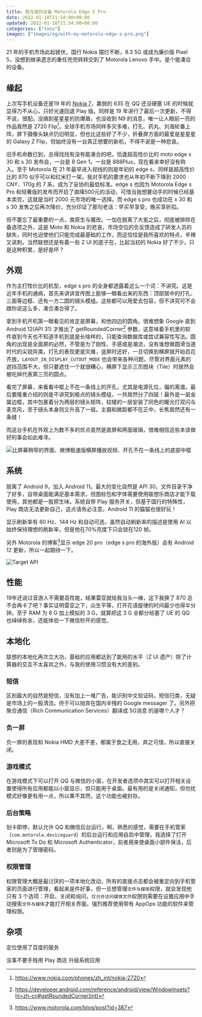 ```yaml
---
title: 我与我的设备-Motorola Edge S Pro
date: 2022-01-18T21:54:00+08:00
updated: 2022-01-18T21:54:00+08:00
categories: ["toss"]
images: ["images/og/with-my-motorola-edge-s-pro.png"]
---
```


21 年的手机市场此起彼伏，国行 Nokia 摆烂不断，8.3 5G 或成为廉价版 Pixel 5，没想到继承遗志的重任兜兜转转交到了 Motorola Lenovo 手中。<!--more-->是个能凑合的设备。

## 缘起

上次写手机设备还是19 年的 [Nokia 7](../with-my-nokia-7/)，羸弱的 635 在 QQ 还没硬塞 UE 的时候就显得力不从心，只好光速回退 Play 版。同样是 19 年进行了最后一次更新，不得不说，很配。没搞到星星星的防爆盾，也没收到 N9 的消息，唯一让人眼前一亮的作品竟然是 2720 Flip[^1]。全球手机市场同样多灾多难，打孔、药丸、刘海轮番上阵，屏下摄像头缺点仍旧明显，但也比这些好了不少，折叠屏方面的最爱是星星星的 Galaxy Z Flip，但始终没有一台真正想要的新机，不得不说是一种悲哀。

旧手机命数已到，总得找找有没有能凑合的吧，恰逢超高性价比的 moto edge x 30 和 s 30 发布会，一台是 8 Gen 1，一台是 888Plus，现在看来幸好没有购入。至于 Motorola 在 21 年最早进入视线的则是年初的 edge s，同样是超高性价比的 870 似乎可以和红米打一架。我对手机的要求也从年初不断下降到 2000 CNY、170g 的 7 系，成为了妥协的最低标准。edge s 也因为 Motorola Edge s Pro 和轻奢版的发布而开启了直降500元的活动，可惜当我想要动手的时候已经基本卖完，这就是当时 2000 元市场的唯一选择。而 edge s pro 也成功在 x 30 和 s 30 发售之后再次降价，充分印证了那句老话：早买早享受，晚买享折扣。

但不要忘了最重要的一点，类原生与魔改。一加在脱离了大氢之后，彻底被排除在备选项之外，这是 Moto 和 Nokia 的悲哀，市场空位的负反馈造成了研发人员的缺失，同时也迫使他们只能完成最基础的工作，而这恰恰是我所喜欢的特点，辛辣又讽刺。当然联想还是有着一些 Z UI 的底子在，比起当初的 Nokia 好了不少，只是这种积累，是好是坏？

## 外观

作为主打性价比的机型，edge s pro 的全身都透露着这么一个词：不讲究。这是近年手机的通病，首先来讲讲宣传图上能够一眼看出来的东西：顶部居中的打孔、三面等边框、还有一方二圆的镜头模组。这些都可以用爱去包容，但不讲究可不会跟你说这么多，凑合凑合得了。

拿到手机开机第一眼看见的肯定是屏幕，和他四边的圆角。很难想象 Google 直到 Android 12(API 31) 才推出了 getRoundedCorner[^2] 参数，这意味着手机里的软件直到今天也不知道手机到底是长啥样的，只能查询数据库或尝试兼容性写法。圆角的出现是全面屏的必然，不管是为了刚性、手感或是潮流，没有谁想做圆滑当道时代的尖锐异类。打孔的表现更是灾难，竖屏时还好，一旦切换到横屏就开始百花齐放，`LAYOUT_IN_DISPLAY_CUTOUT_MODE` 也会带来各种问题，尽管对界面元素的遮挡范围不大，但只要遮住一个就很糟心，横屏下显示三页图块（Tile）时居然会被吃掉代表第三页的圆点。

看完了屏幕，来看看中框上不在一条线上的开孔，尤其是电源孔位，偏的离谱。最后要隆重介绍的则是不讲究到极点的镜头模组，一共居然分了四层！最外是一层金属边框，其中包裹着分为两层的镜头矩阵，较矮的一层安装了同色的暖光灯双闪与麦克风，至于镜头本身则又升高了一层。主摄和微距都不在正中，长焦居然还有一条缝！

而这台手机在外观上为数不多的优点竟然是直屏和两面玻璃，很难相信这些本该做好的事会如此难寻。

![比屏幕稍窄的界面、微博极速版横屏播放视频、开孔不在一条线上的底部中框](/images/with-my-motorola-edge-s-pro/slim-content-video-play-bottom.webp)

## 系统

脱离了 Android 9，加入 Android 11。最大的变化自然是 API 30，文件目录干净了好多，自带桌面能满足基本需求，但图标包和字体需要使用联想乐商店才能下载使用，其他都是一股原生味。系统自带 Play 服务开关，但基于国行的特殊性，Play 商店无法更新自己，这点请务必注意。Android 11 的猫猫也很好玩！

显示刷新率有 60 Hz、144 Hz 和自动可选，虽然自动刷新率的描述是使用 AI 以始终保持理想的刷新率，但是他在70%亮度下只会锁在120 帧。

另外 Motorola 的博客[^3]显示 edge 20 pro（edge s pro 的海外版）会有 Android 12 更新，所以一起期待一下。

![Target API](/images/with-my-motorola-edge-s-pro/target-api.webp)

## 性能

19年还说过音游人不需要高性能，结果雷亚就给我当头一棒，这下我换了 870 总不会再卡了吧？事实证明雷亚之下，众生平等，打开花语旋律的时间最少也得半分钟。至于 RAM 为 8 G 加上模拟的 3 G，就算把这 3 G 全都分给塞了 UE 的 QQ 也绰绰有余，还能体验一下微信秒开的感觉。

## 本地化

联想的本地化再次立大功，基础的应用都达到了能用的水平（Z UI 遗产）除了计算器的交互不太喜欢之外，与我的使用习惯没有大的差别。

### 短信

区别最大的自然是短信，没有加上一堆广告，能识别中文验证码，短信归类，无疑是市场上的一股清流。终于可以抛弃在国内半残的 Google messager 了。另外把聚合通信（Rich Communication Services）翻译成 5G消息 的是哪个人才？

### 负一屏

负一屏的表现和 Nokia HMD 大差不差，都属于食之无用，弃之可惜，所以直接关闭。

### 游戏模式

在游戏模式下可以打开 QQ 与微信的小窗，在开发者选项中其实可以打开相关设置使得所有应用都能以小窗显示，但只能用于桌面。最有用的是关闭通知，但勿扰模式好像更有用一点，所以果不其然，这个功能也被封存。

### 后台策略

划卡即停，默认允许 QQ 和微信后台运行，啊，熟悉的感觉，需要在手机管家（`com.motorola.deviceguard`）的后台运行和应用自启中管理，我选择了打开 Microsoft To Do 和 Microsoft Authenticator，前者用来使桌面小部件保活，后者则是为了管理密码。

### 权限管理

权限管理大概是最讨厌的一项本地化改动，所有的直接点击都会被重定向到手机管家的页面进行管理，看起来是件好事，但一旦想管理`文件与媒体`权限，就会发现他只有 3 个选项：开启、关闭和询问，`仅允许访问媒体文件`权限则需要在设置应用中手动搜索`文件与媒体`才能打开相关界面。强烈推荐使用带有 AppOps 功能的软件来管理权限。

## 杂项

定位使用了百度的服务

没事不要手贱用 Play 商店 升级系统应用

[^1]: https://www.nokia.com/phones/zh_int/nokia-2720
[^2]:https://developer.android.com/reference/android/view/WindowInsets?hl=zh-cn#getRoundedCorner(int)
[^3]:https://www.motorola.com/blog/post?id=387